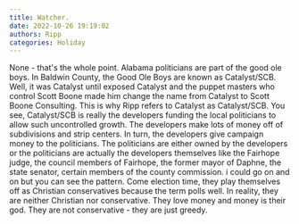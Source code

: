 ```yaml
---
title: Watcher.
date: 2022-10-26 19:19:02
authors: Ripp
categories: Holiday
---
```


 None - that's the whole point.  Alabama politicians are part of the good ole boys.  In Baldwin County, the Good Ole Boys are known as Catalyst/SCB.  Well, it was Catalyst until exposed Catalyst and the puppet masters who control Scott Boone made him change the name from Catalyst to Scott Boone Consulting.  This is why Ripp refers to Catalyst as Catalyst/SCB.
You see, Catalyst/SCB is really the developers funding the local politicians to allow such uncontrolled growth.  The developers make lots of money off of subdivisions and strip centers.  In turn, the developers give campaign money to the politicians.  The politicians are either owned by the developers or the politicians are actually the developers themselves like the Fairhope judge, the council members of Fairhope, the former mayor of Daphne, the state senator, certain members of the county commission.  i could go on and on but you can see the pattern.
Come election time, they play themselves off as Christian conservatives because the term polls well.  In reality, they are neither Christian nor conservative.  They love money and money is their god.  They are not conservative - they are just greedy.